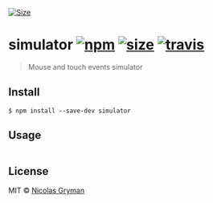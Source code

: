 [![Size](http://img.shields.io/badge/size-0.4%20kB-blue.svg)](https://raw2.github.com/ngryman/jquery.finger/master/dist/jquery.finger.min.js)

# simulator [![npm][npm-image]][npm-url] [![size][size-image]][size-url] [![travis][travis-image]][travis-url]

[npm-image]: https://img.shields.io/npm/v/simulator.svg?style=flat
[npm-url]: https://npmjs.org/package/simulator
[size-image]: https://img.shields.io/badge/size-1.3kb-brightgreen.svg?style=flat
[size-url]: https://raw.githubusercontent.com/ngryman/simulator/master/dist/simulator.min.js
[travis-image]: https://img.shields.io/travis/ngryman/simulator.svg?style=flat
[travis-url]: https://travis-ci.org/ngryman/simulator

> Mouse and touch events simulator


## Install

```
$ npm install --save-dev simulator
```


## Usage

```js
```


## License

MIT © [Nicolas Gryman](http://ngryman.sh)
